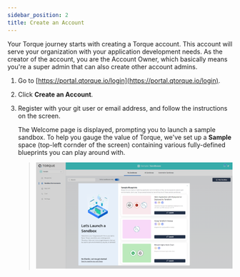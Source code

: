 ```yaml
---
sidebar_position: 2
title: Create an Account
---
```


Your Torque journey starts with creating a Torque account. This account will serve your organization with your application development needs. As the creator of the account, you are the Account Owner, which basically means you're a super admin that can also create other account admins.

1. Go to [https://portal.qtorque.io/login](https://portal.qtorque.io/login).
2. Click __Create an Account__.
3. Register with your git user or email address, and follow the instructions on the screen.
   
   The Welcome page is displayed, prompting you to launch a sample sandbox. To help you gauge the value of Torque, we've set up a __Sample__ space (top-left cornder of the screen) containing various fully-defined blueprints you can play around with.

   > ![Locale Dropdown](/img/welcome-page.png)